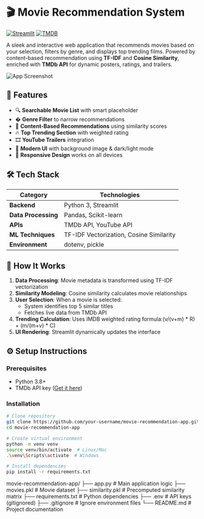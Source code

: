 # 🎬 Movie Recommendation System

[![Streamlit](https://img.shields.io/badge/Streamlit-FF4B4B?style=for-the-badge&logo=Streamlit&logoColor=white)](https://streamlit.io/)
[![TMDB](https://img.shields.io/badge/TMDB-01D277?style=for-the-badge&logo=tmdb&logoColor=white)](https://www.themoviedb.org/)

A sleek and interactive web application that recommends movies based on your selection, filters by genre, and displays top trending films. Powered by content-based recommendation using **TF-IDF** and **Cosine Similarity**, enriched with **TMDb API** for dynamic posters, ratings, and trailers.

![App Screenshot]((https://github.com/NadaHaimn/Move-recommendation-system/blob/main/IMG_20250706_165939_336.png))

## 🚀 Features

- 🔍 **Searchable Movie List** with smart placeholder
- � **Genre Filter** to narrow recommendations
- 🤖 **Content-Based Recommendations** using similarity scores
- 🔥 **Top Trending Section** with weighted rating
- 🎞️ **YouTube Trailers** integration
- 🎨 **Modern UI** with background image & dark/light mode
- 📱 **Responsive Design** works on all devices

## 🛠 Tech Stack

| Category | Technologies |
|----------|--------------|
| **Backend** | Python 3, Streamlit |
| **Data Processing** | Pandas, Scikit-learn |
| **APIs** | TMDb API, YouTube API |
| **ML Techniques** | TF-IDF Vectorization, Cosine Similarity |
| **Environment** | dotenv, pickle |

## 🧠 How It Works

1. **Data Processing**: Movie metadata is transformed using TF-IDF vectorization
2. **Similarity Modeling**: Cosine similarity calculates movie relationships
3. **User Selection**: When a movie is selected:
   - System identifies top 5 similar titles
   - Fetches live data from TMDb API
4. **Trending Calculation**: Uses IMDB weighted rating formula:(v/(v+m) * R) + (m/(m+v) * C)
5. **UI Rendering**: Streamlit dynamically updates the interface

## ⚙️ Setup Instructions

### Prerequisites
- Python 3.8+
- TMDb API key ([Get it here](https://www.themoviedb.org/documentation/api))

### Installation
```bash
# Clone repository
git clone https://github.com/your-username/movie-recommendation-app.git
cd movie-recommendation-app

# Create virtual environment
python -m venv venv
source venv/bin/activate  # Linux/Mac
.\venv\Scripts\activate  # Windows

# Install dependencies
pip install -r requirements.txt
```
movie-recommendation-app/
├── app.py                  # Main application logic
├── movies.pkl              # Movie dataset
├── similarity.pkl          # Precomputed similarity matrix
├── requirements.txt        # Python dependencies
├── .env                    # API keys (gitignored)
├── .gitignore              # Ignore environment files
└── README.md               # Project documentation

